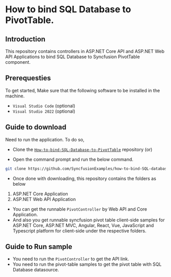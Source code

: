 # How to bind SQL Database to PivotTable.

## Introduction

This repository contains controllers in ASP.NET Core API and ASP.NET Web API Applications to bind SQL Database to Syncfusion PivotTable component.

## Prerequesties

To get started, Make sure that the following software to be installed in the machine.

* `Visual Studio Code` (optional)
* `Visual Studio 2022` (optional)

## Guide to download

Need to run the application. To do so,

* Clone the [`How-to-bind-SQL-Database-to-PivotTable`](https://github.com/SyncfusionExamples/how-to-bind-SQL-database-to-pivot-table) repository (or)

* Open the command prompt and run the below command.

```sh
git clone https://github.com/SyncfusionExamples/how-to-bind-SQL-database-to-pivot-table
```

* Once done with downloading, this repository contains the folders as below

1. ASP.NET Core Application
2. ASP.NET Web API Application

* You can get the runnable `PivotController` by Web API and Core Application.
* And also you get runnable syncfusion pivot table client-side samples for ASP.NET Core, ASP.NET MVC, Angular, React, Vue, JavaScript and Typescript platform for client-side under the respective folders. 

## Guide to Run sample

* You need to run the `PivotController` to get the API link.
* You need to run the pivot-table samples to get the pivot table with SQL Database datasource.